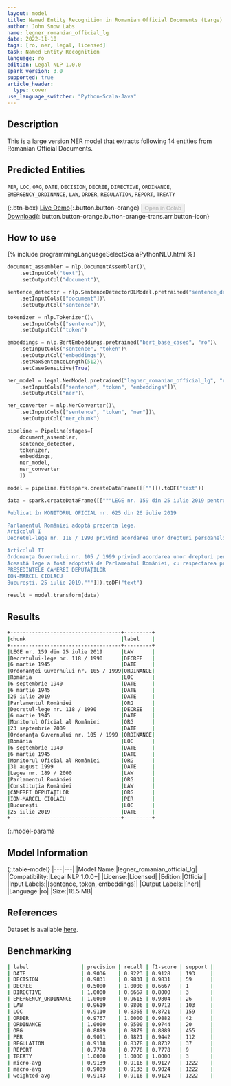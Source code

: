 ```yaml
---
layout: model
title: Named Entity Recognition in Romanian Official Documents (Large)
author: John Snow Labs
name: legner_romanian_official_lg
date: 2022-11-10
tags: [ro, ner, legal, licensed]
task: Named Entity Recognition
language: ro
edition: Legal NLP 1.0.0
spark_version: 3.0
supported: true
article_header:
  type: cover
use_language_switcher: "Python-Scala-Java"
---
```


## Description

This is a large version NER model that extracts following 14 entities from Romanian Official Documents.

## Predicted Entities

`PER`, `LOC`, `ORG`, `DATE`, `DECISION`, `DECREE`, `DIRECTIVE`, `ORDINANCE`, `EMERGENCY_ORDINANCE`, `LAW`, `ORDER`, `REGULATION`, `REPORT`, `TREATY`

{:.btn-box}
[Live Demo](https://demo.johnsnowlabs.com/legal/LEGNER_ROMANIAN_OFFICIAL/){:.button.button-orange}
<button class="button button-orange" disabled>Open in Colab</button>
[Download](https://s3.amazonaws.com/auxdata.johnsnowlabs.com/legal/models/legner_romanian_official_lg_ro_1.0.0_3.0_1668084251147.zip){:.button.button-orange.button-orange-trans.arr.button-icon}

## How to use



<div class="tabs-box" markdown="1">
{% include programmingLanguageSelectScalaPythonNLU.html %}

```python
document_assembler = nlp.DocumentAssembler()\
    .setInputCol("text")\
    .setOutputCol("document")\

sentence_detector = nlp.SentenceDetectorDLModel.pretrained("sentence_detector_dl", "xx")\
    .setInputCols(["document"])\
    .setOutputCol("sentence")\

tokenizer = nlp.Tokenizer()\
    .setInputCols(["sentence"])\
    .setOutputCol("token")

embeddings = nlp.BertEmbeddings.pretrained("bert_base_cased", "ro")\
    .setInputCols("sentence", "token")\
    .setOutputCol("embeddings")\
    .setMaxSentenceLength(512)\
    .setCaseSensitive(True)

ner_model = legal.NerModel.pretrained("legner_romanian_official_lg", "ro", "legal/models")\
    .setInputCols(["sentence", "token", "embeddings"])\
    .setOutputCol("ner")\

ner_converter = nlp.NerConverter()\
    .setInputCols(["sentence", "token", "ner"])\
    .setOutputCol("ner_chunk")

pipeline = Pipeline(stages=[
    document_assembler,
    sentence_detector,
    tokenizer,
    embeddings,
    ner_model,
    ner_converter   
    ])

model = pipeline.fit(spark.createDataFrame([[""]]).toDF("text"))

data = spark.createDataFrame([["""LEGE nr. 159 din 25 iulie 2019 pentru modificarea și completarea Decretului-lege nr. 118 / 1990 privind acordarea unor drepturi persoanelor persecutate din motive politice de dictatura instaurată cu începere de la 6 martie 1945, precum și celor deportate în străinătate ori constituite în prizonieri și pentru modificarea Ordonanței Guvernului nr. 105 / 1999 privind acordarea unor drepturi persoanelor persecutate de către regimurile instaurate în România cu începere de la 6 septembrie 1940 până la 6 martie 1945 din motive etnice

Publicat în MONITORUL OFICIAL nr. 625 din 26 iulie 2019

Parlamentul României adoptă prezenta lege.
Articolul I
Decretul-lege nr. 118 / 1990 privind acordarea unor drepturi persoanelor persecutate din motive politice de dictatura instaurată cu începere de la 6 martie 1945, precum și celor deportate în străinătate ori constituite în prizonieri, republicat în Monitorul Oficial al României, Partea I, nr. 631 din 23 septembrie 2009, cu modificările și completările ulterioare, se modifică și se completează după cum urmează:

Articolul II
Ordonanța Guvernului nr. 105 / 1999 privind acordarea unor drepturi persoanelor persecutate de către regimurile instaurate în România cu începere de la 6 septembrie 1940 până la 6 martie 1945 din motive etnice, publicată în Monitorul Oficial al României, Partea I, nr. 426 din 31 august 1999, aprobată cu modificări și completări prin Legea nr. 189 / 2000, cu modificările și completările ulterioare, se modifică după cum urmează:
Această lege a fost adoptată de Parlamentul României, cu respectarea prevederilor art. 75 și ale art. 76 alin. (2) din Constituția României, republicată.
PREȘEDINTELE CAMEREI DEPUTAȚILOR
ION-MARCEL CIOLACU
București, 25 iulie 2019."""]]).toDF("text")
                             
result = model.transform(data)
```

</div>

## Results

```bash
+------------------------------------+---------+
|chunk                               |label    |
+------------------------------------+---------+
|LEGE nr. 159 din 25 iulie 2019      |LAW      |
|Decretului-lege nr. 118 / 1990      |DECREE   |
|6 martie 1945                       |DATE     |
|Ordonanței Guvernului nr. 105 / 1999|ORDINANCE|
|România                             |LOC      |
|6 septembrie 1940                   |DATE     |
|6 martie 1945                       |DATE     |
|26 iulie 2019                       |DATE     |
|Parlamentul României                |ORG      |
|Decretul-lege nr. 118 / 1990        |DECREE   |
|6 martie 1945                       |DATE     |
|Monitorul Oficial al României       |ORG      |
|23 septembrie 2009                  |DATE     |
|Ordonanța Guvernului nr. 105 / 1999 |ORDINANCE|
|România                             |LOC      |
|6 septembrie 1940                   |DATE     |
|6 martie 1945                       |DATE     |
|Monitorul Oficial al României       |ORG      |
|31 august 1999                      |DATE     |
|Legea nr. 189 / 2000                |LAW      |
|Parlamentul României                |ORG      |
|Constituția României                |LAW      |
|CAMEREI DEPUTAȚILOR                 |ORG      |
|ION-MARCEL CIOLACU                  |PER      |
|București                           |LOC      |
|25 iulie 2019                       |DATE     |
+------------------------------------+---------+
```

{:.model-param}
## Model Information

{:.table-model}
|---|---|
|Model Name:|legner_romanian_official_lg|
|Compatibility:|Legal NLP 1.0.0+|
|License:|Licensed|
|Edition:|Official|
|Input Labels:|[sentence, token, embeddings]|
|Output Labels:|[ner]|
|Language:|ro|
|Size:|16.5 MB|

## References

Dataset is available [here](https://zenodo.org/record/7025333#.Y2zsquxBx83).

## Benchmarking

```bash
| label                 | precision | recall | f1-score | support |
| DATE                  | 0.9036    | 0.9223 | 0.9128   | 193     |
| DECISION              | 0.9831    | 0.9831 | 0.9831   | 59      |
| DECREE                | 0.5000    | 1.0000 | 0.6667   | 1       |
| DIRECTIVE             | 1.0000    | 0.6667 | 0.8000   | 3       |
| EMERGENCY_ORDINANCE   | 1.0000    | 0.9615 | 0.9804   | 26      |
| LAW                   | 0.9619    | 0.9806 | 0.9712   | 103     |
| LOC                   | 0.9110    | 0.8365 | 0.8721   | 159     |
| ORDER                 | 0.9767    | 1.0000 | 0.9882   | 42      |
| ORDINANCE             | 1.0000    | 0.9500 | 0.9744   | 20      |
| ORG                   | 0.8899    | 0.8879 | 0.8889   | 455     |
| PER                   | 0.9091    | 0.9821 | 0.9442   | 112     |
| REGULATION            | 0.9118    | 0.8378 | 0.8732   | 37      |
| REPORT                | 0.7778    | 0.7778 | 0.7778   | 9       |
| TREATY                | 1.0000    | 1.0000 | 1.0000   | 3       |
| micro-avg             | 0.9139    | 0.9116 | 0.9127   | 1222    |
| macro-avg             | 0.9089    | 0.9133 | 0.9024   | 1222    |
| weighted-avg          | 0.9143    | 0.9116 | 0.9124   | 1222    |
```
